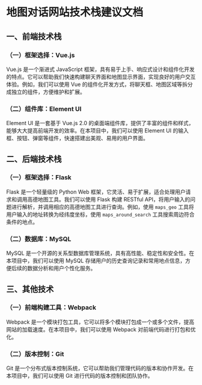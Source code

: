 # 地图对话网站技术栈建议文档

## 一、前端技术栈
### （一）框架选择：Vue.js
Vue.js 是一个渐进式 JavaScript 框架，具有易于上手、响应式设计和组件化开发的特点。它可以帮助我们快速构建聊天界面和地图显示界面，实现良好的用户交互体验。例如，我们可以使用 Vue 的组件化开发方式，将聊天框、地图区域等拆分成独立的组件，方便维护和扩展。

### （二）组件库：Element UI
Element UI 是一套基于 Vue.js 2.0 的桌面端组件库，提供了丰富的组件和样式，能够大大提高前端开发的效率。在本项目中，我们可以使用 Element UI 的输入框、按钮、弹窗等组件，快速搭建出美观、易用的用户界面。

## 二、后端技术栈
### （一）框架选择：Flask
Flask 是一个轻量级的 Python Web 框架，它灵活、易于扩展，适合处理用户请求和调用高德地图工具。我们可以使用 Flask 构建 RESTful API，将用户输入的问题进行解析，并调用相应的高德地图工具进行查询。例如，使用 `maps_geo` 工具将用户输入的地址转换为经纬度坐标，使用 `maps_around_search` 工具搜索周边符合条件的地点。

### （二）数据库：MySQL
MySQL 是一个开源的关系型数据库管理系统，具有高性能、稳定性和安全性。在本项目中，我们可以使用 MySQL 存储用户的历史查询记录和常用地点信息，方便后续的数据分析和用户个性化服务。

## 三、其他技术
### （一）前端构建工具：Webpack
Webpack 是一个模块打包工具，它可以将多个模块打包成一个或多个文件，提高网站的加载速度。在本项目中，我们可以使用 Webpack 对前端代码进行打包和优化。

### （二）版本控制：Git
Git 是一个分布式版本控制系统，它可以帮助我们管理代码的版本和协作开发。在本项目中，我们可以使用 Git 进行代码的版本控制和团队协作。